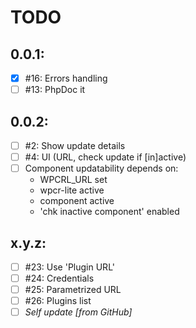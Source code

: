 # TODO

## 0.0.1:
- [x] #16: Errors handling
- [ ] #13: PhpDoc it

## 0.0.2:
- [ ] #2: Show update details
- [ ] #4: UI (URL, check update if [in]active)
- [ ] Component updatability depends on:
  - WPCRL_URL set
  - wpcr-lite active
  - component active
  - 'chk inactive component' enabled

## x.y.z:
- [ ] #23: Use 'Plugin URL'
- [ ] #24: Credentials
- [ ] #25: Parametrized URL
- [ ] #26: Plugins list
- [ ] _Self update [from GitHub]_
